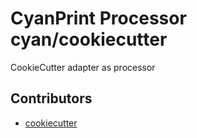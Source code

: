 # CyanPrint Processor cyan/cookiecutter

CookieCutter adapter as processor

## Contributors
- [cookiecutter](mailto:ernest@atomi.cloud)